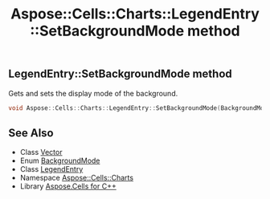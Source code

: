 ﻿---
title: Aspose::Cells::Charts::LegendEntry::SetBackgroundMode method
linktitle: SetBackgroundMode
second_title: Aspose.Cells for C++ API Reference
description: 'Aspose::Cells::Charts::LegendEntry::SetBackgroundMode method. Gets and sets the display mode of the background in C++.'
type: docs
weight: 1400
url: /cpp/aspose.cells.charts/legendentry/setbackgroundmode/
---
## LegendEntry::SetBackgroundMode method


Gets and sets the display mode of the background.

```cpp
void Aspose::Cells::Charts::LegendEntry::SetBackgroundMode(BackgroundMode value)
```

## See Also

* Class [Vector](../../../aspose.cells/vector/)
* Enum [BackgroundMode](../../backgroundmode/)
* Class [LegendEntry](../)
* Namespace [Aspose::Cells::Charts](../../)
* Library [Aspose.Cells for C++](../../../)
